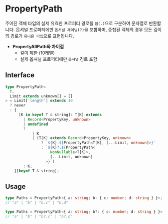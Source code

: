 # PropertyPath

주어진 객체 타입의 실제 유효한 프로퍼티 경로를 `점(.)`으로 구분하여 문자열로 반환합니다.
옵셔널 프로퍼티에만 `옵셔널 체이닝(?)`을 포함하며, 중첩된 객체의 경우 모든 깊이의 경로가 `유니온 타입`으로 표현됩니다.

- **PropertyAllPath와 차이점**
  - 깊이 제한 (10레벨)
  - 실제 옵셔널 프로퍼티에만 `옵셔널` 경로 포함

## Interface

```ts title="typescript"
type PropertyPath<
  T,
  Limit extends unknown[] = []
> = Limit['length'] extends 10
  ? never
  : {
      [K in keyof T & string]: T[K] extends
        | Record<PropertyKey, unknown>
        | undefined
        ?
            | K
            | (T[K] extends Record<PropertyKey, unknown>
                ? `${K}.${PropertyPath<T[K], [...Limit, unknown]>}`
                : `${K}?.${PropertyPath<
                    NonNullable<T[K]>,
                    [...Limit, unknown]
                  >}`)
        : K;
    }[keyof T & string];
```

## Usage

```ts title="typescript"
type Paths = PropertyPath<{ a: string; b: { c: number; d: string } }>;
// "a" | "b" | "b.c" | "b.d"

type Paths = PropertyPath<{ a: string; b?: { c: number; d: string } }>;
// "a" | "b" | "b?.c" | "b?.d"
```
